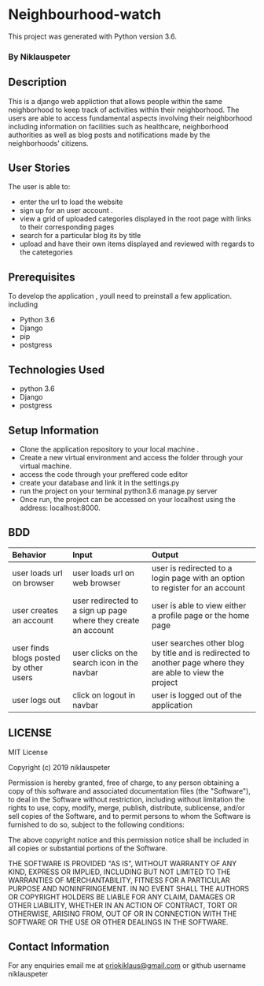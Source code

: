 # Neighbourhood-watch

This project was generated with Python version 3.6.

### By Niklauspeter

##  Description
This is a django web appliction that allows people within the same neighborhood to keep track of activities within their neighborhood. The users are able to access fundamental aspects involving their neighborhood including information on facilities such as healthcare, neighborhood authorities as well as blog posts and notifications made by the neighborhoods' citizens.

## User Stories

The user is able to:
* enter the url to load the website
* sign up for an user account .
* view a grid of uploaded categories displayed in the root page with links to their corresponding pages
* search for a particular blog its by title  
* upload and have their own items displayed and reviewed with regards to the catetegories


## Prerequisites
To develop the application , youll need to preinstall a few application. including
* Python 3.6
* Django
* pip
* postgress

## Technologies Used
* python 3.6
* Django 
* postgress

## Setup Information
* Clone the application repository to your local machine .
* Create a new virtual environment and access the folder through your virtual machine.
* access the code through your preffered code editor
* create your database and link it in the settings.py
* run the project on your terminal python3.6 manage.py server
* Once run, the project can be accessed on your localhost using the address: localhost:8000.

## BDD
|Behavior |Input |Output |
|:------------| :---------|:--------|
| user loads url on browser | user loads url on web browser | user is redirected to a login page with an option to register for an account|
|user creates an account|user redirected to a sign up page where they create an account|user is able to view either a profile page or the home page|
|user finds blogs posted by other users|user clicks on the search icon in the navbar |user searches other blog by title and is redirected to another page where they are able to view the project|
|user logs out |click on logout in navbar |user is logged out of the application|


## LICENSE
MIT License

Copyright (c) 2019 niklauspeter

Permission is hereby granted, free of charge, to any person obtaining a copy
of this software and associated documentation files (the "Software"), to deal
in the Software without restriction, including without limitation the rights
to use, copy, modify, merge, publish, distribute, sublicense, and/or sell
copies of the Software, and to permit persons to whom the Software is
furnished to do so, subject to the following conditions:

The above copyright notice and this permission notice shall be included in all
copies or substantial portions of the Software.

THE SOFTWARE IS PROVIDED "AS IS", WITHOUT WARRANTY OF ANY KIND, EXPRESS OR
IMPLIED, INCLUDING BUT NOT LIMITED TO THE WARRANTIES OF MERCHANTABILITY,
FITNESS FOR A PARTICULAR PURPOSE AND NONINFRINGEMENT. IN NO EVENT SHALL THE
AUTHORS OR COPYRIGHT HOLDERS BE LIABLE FOR ANY CLAIM, DAMAGES OR OTHER
LIABILITY, WHETHER IN AN ACTION OF CONTRACT, TORT OR OTHERWISE, ARISING FROM,
OUT OF OR IN CONNECTION WITH THE SOFTWARE OR THE USE OR OTHER DEALINGS IN THE
SOFTWARE.

## Contact Information
For any enquiries email me at oriokiklaus@gmail.com or github username niklauspeter